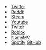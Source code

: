 <li class="menu-item menu-item-downloads"> <a href="https://twitter.com/kubsonix07" rel="section"><i class="menu-item-icon fa fa-fw fa-downloads"></i>Twitter</a>
<li class="menu-item menu-item-downloads"> <a href="https://www.reddit.com/user/mrflamingo7/" rel="section"><i class="menu-item-icon fa fa-fw fa-downloads"></i>Reddit</a>
<li class="menu-item menu-item-downloads"> <a href="https://steamcommunity.com/profiles/76561198295606170" rel="section"><i class="menu-item-icon fa fa-fw fa-downloads"></i>Steam</a>
<li class="menu-item menu-item-downloads"> <a href="https://www.youtube.com/channel/UCoPeUW76CRbI0t9XuX3V6bw" rel="section"><i class="menu-item-icon fa fa-fw fa-downloads"></i>Youtube</a>
<li class="menu-item menu-item-downloads"> <a href="https://www.twitch.tv/kubsonix07" rel="section"><i class="menu-item-icon fa fa-fw fa-downloads"></i>Twitch</a>
<li class="menu-item menu-item-downloads"> <a href="https://web.roblox.com/users/532976710/profile" rel="section"><i class="menu-item-icon fa fa-fw fa-downloads"></i>Roblox</a>
<li class="menu-item menu-item-downloads"> <a href="https://pl.namemc.com/profile/mrFlamingo07.1" rel="section"><i class="menu-item-icon fa fa-fw fa-downloads"></i>NameMC</a>
<li class="menu-item menu-item-downloads"> <a href="https://open.spotify.com/user/2pfw6m2a9dgvhcklpqebvxlug" rel="section"><i class="menu-item-icon fa fa-fw fa-downloads"></i>Spotify</a
<li class="menu-item menu-item-downloads"> <a href="https://github.com/mrflamingo7" rel="section"><i class="menu-item-icon fa fa-fw fa-downloads"></i>GitHub</a
